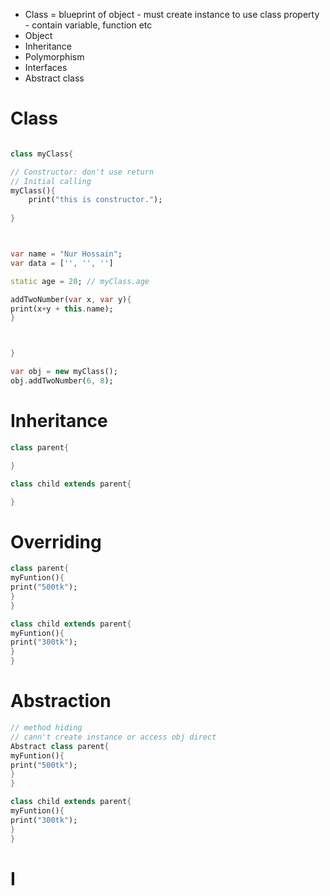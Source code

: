 
- Class = blueprint of object - must create instance to use class property - contain variable, function etc
- Object
- Inheritance
- Polymorphism
- Interfaces
- Abstract class

# Class
```dart

class myClass{

// Constructor: don't use return
// Initial calling
myClass(){
	print("this is constructor.");
	
}



var name = "Nur Hossain";
var data = ['', '', '']

static age = 20; // myClass.age 

addTwoNumber(var x, var y){
print(x+y + this.name);
}



}

var obj = new myClass();
obj.addTwoNumber(6, 8);

```


# Inheritance
```dart
class parent{

}

class child extends parent{

}
```


# Overriding
```dart
class parent{
myFuntion(){
print("500tk");
}
}

class child extends parent{
myFuntion(){
print("300tk");
}
}
```


# Abstraction
```dart
// method hiding
// cann't create instance or access obj direct
Abstract class parent{
myFuntion(){
print("500tk");
}
}

class child extends parent{
myFuntion(){
print("300tk");
}
}


```


# I
```dart

```





